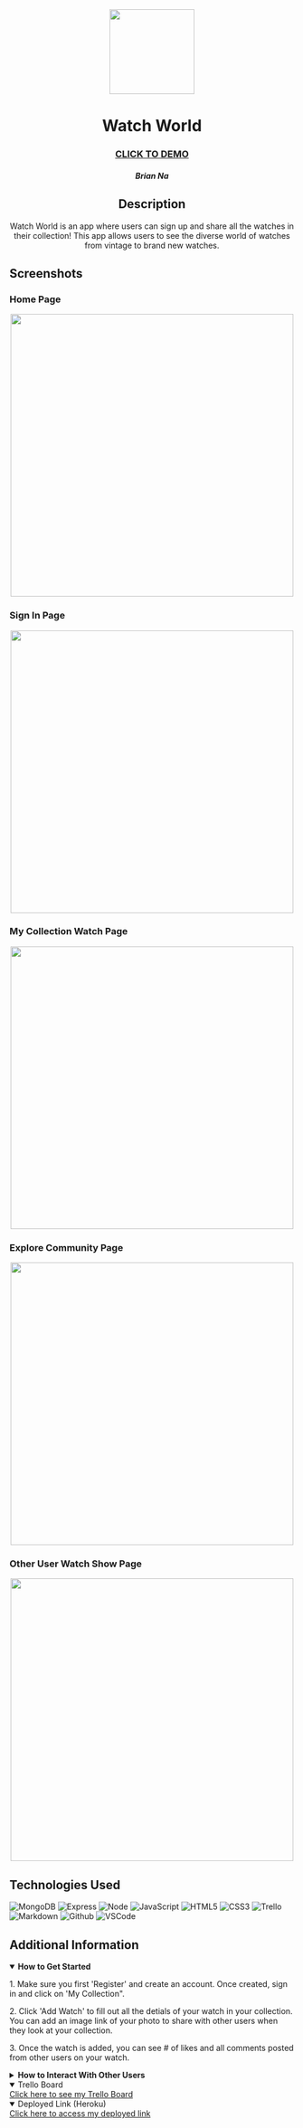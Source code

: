 <div id="header" align="center">

  <img src="https://i.imgur.com/WPfIrIV.png" width="150" height="150">

</div>

  <div id="description" align="center">

  # Watch World

  ### [CLICK TO DEMO](https://meetyourclassmates.herokuapp.com/)

  ##### Brian Na

  ## Description

  Watch World is an app where users can sign up and share all the watches in their collection! This app allows users to see the diverse world of watches from vintage to brand new watches.
  </div>

 ## Screenshots
  <h3>Home Page</h3>
    <div id=screenshot" align="center">
      <img
        src="https://i.imgur.com/ozTuG0G.png"
        width="500"
      />
    </div>
  <h3>Sign In Page</h3>
    <div id=screenshot" align="center">
      <img
      src="https://i.imgur.com/RD7Qu7S.png"
      width="500"
      />
    </div>
  <h3>My Collection Watch Page</h3>
    <div id=screenshot" align="center">
      <img
      src="https://i.imgur.com/hBPd97D.png"
      width="500"
      />
    </div>
  <h3>Explore Community Page</h3>
    <div id=screenshot" align="center">
      <img
      src="https://i.imgur.com/9uA0her.png"
      width="500"
      />
    </div>
  <h3>Other User Watch Show Page</h3>
    <div id=screenshot" align="center">
      <img
      src="https://i.imgur.com/VNHdO91.png"
      width="500"
      />
    </div>
    
  ## Technologies Used
  ![MongoDB](https://img.shields.io/badge/-MongoDB-05122A?style=flat&logo=mongodb)
  ![Express](https://img.shields.io/badge/-Express-05122A?style=flat&logo=express)
  ![Node](https://img.shields.io/badge/-Node.js-05122A?style=flat&logo=node.js)
  ![JavaScript](https://img.shields.io/badge/-JavaScript-05122A?style=flat&logo=javascript)
  ![HTML5](https://img.shields.io/badge/-HTML5-05122A?style=flat&logo=html5)
  ![CSS3](https://img.shields.io/badge/-CSS-05122A?style=flat&logo=css3)
  ![Trello](https://img.shields.io/badge/-Trello-05122A?style=flat&logo=trello)
  ![Markdown](https://img.shields.io/badge/-Markdown-05122A?style=flat&logo=markdown)
  ![Github](https://img.shields.io/badge/-GitHub-05122A?style=flat&logo=github)
  ![VSCode](https://img.shields.io/badge/-VS_Code-05122A?style=flat&logo=visualstudio)

## Additional Information

<details open>
  <summary><strong>How to Get Started</strong></summary>
    <p>1. Make sure you first 'Register' and create an account. Once created, sign in and click on 'My Collection".</p>
    <p>2. Click 'Add Watch' to fill out all the detials of your watch in your collection. You can add an image link of your photo to share with other users when they look at your collection.</p>
    <p>3. Once the watch is added, you can see # of likes and all comments posted from other users on your watch.</p>
</details>

<details>
  <summary><strong>How to Interact With Other Users</strong></summary>
    <p>1. Using the side nav bar, click on "Explore other collections". This will show you a list of additional users and their collections</p>
    <p>2. To see a user's collection, simply click on their name, and click on the watch you want to view to see all the details of the watch.</p>
    <p>3. From here, you can click on the like button, leave comments, and delete any comments you wish to remove. Once you're down, simply use the side nav bar to navigate back to explore other collections, back to your collection, or back to the home page. </p>
</details>

<details open>
  <summary> Trello Board </summary>
  <a href="https://trello.com/invite/b/66aac2f0a2aa9bc3997622b0/ATTIe8fafe799f0004a6dddf764128fff7acE43FE2AB/watch-collection-app"
    > Click here to see my Trello Board </a
  >
</details>

<details open>
  <summary> Deployed Link (Heroku) </summary>
  <a href=""
    > Click here to access my deployed link </a
  >
</details>
